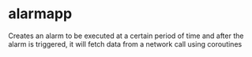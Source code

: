 # alarmapp
Creates an alarm to be executed at a certain period of time and after the alarm is triggered, it will fetch data from a network call using coroutines
